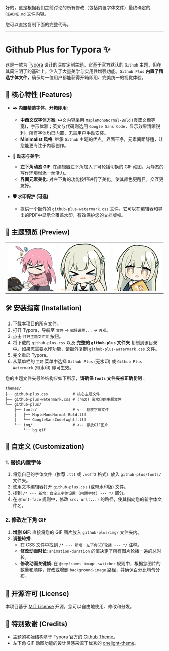 好的，这是根据我们之前讨论的所有修改（包括内置字体文件）最终确定的 `README.md` 文件内容。

您可以直接复制下面的完整代码。

-----

# Github Plus for Typora ✨

[](https://opensource.org/licenses/MIT)
[](https://www.google.com/search?q=https://github.com/33niang/typora-theme-github-plus)
[](https://www.google.com/search?q=https://github.com/33niang)

这是一款为 [Typora](https://typora.io/) 设计的深度定制主题，它基于官方默认的 `Github` 主题，但在其简洁明了的基础上，注入了大量美学与实用性增强功能。`Github Plus` **内置了精选字体文件**，确保每一位用户都能获得开箱即用、完美统一的视觉体验。

## 🚀 核心特性 (Features)

  * **✒️ 内置精选字体，开箱即用**:

      * **中西文双字体方案**: 中文内容采用 `MapleMonoNormal-Bold` (霞鹜文楷等宽)，字形优雅；英文与代码则选用 `Google Sans Code`，显示效果清晰锐利。所有字体均已内置，无需用户手动安装。
      * **Minimalist 风格**: 继承 `Github` 主题的优点，界面干净，元素间距舒适，让您能更专注于内容创作。

  * **🎨 动态与美学**:

      * **左下角动态 GIF**: 在编辑器左下角加入了可轮播切换的 GIF 动图，为静态的写作环境增添一丝活力。
      * **界面元素美化**: 对左下角的功能按钮进行了美化，使其颜色更醒目，交互更友好。

  * **🛡️ 水印保护 (可选)**:

      * 提供一个额外的 `github-plus-watermark.css` 文件，它可以在编辑器和导出的PDF中显示全覆盖水印，有效保护您的文档版权。

## 📸 主题预览 (Preview)

<table>
  <tr>
    <td><img src="./github-plus/img/bg5.gif" alt="Preview GIF 1" width="200"/></td>
    <td><img src="./github-plus/img/mutou.gif" alt="Preview GIF 2" width="200"/></td>
    <td><img src="./github-plus/img/mutou2.gif" alt="Preview GIF 3" width="200"/></td>
  </tr>
</table>

## 🛠️ 安装指南 (Installation)

1.  下载本项目的所有文件。
2.  打开 Typora，导航至 `文件` -\> `偏好设置...` -\> `外观`。
3.  点击 `打开主题文件夹` 按钮。
4.  将下载的 `github-plus.css` 以及 **完整的 `github-plus` 文件夹** 复制到该目录中。如果您需要水印功能，请额外复制 `github-plus-watermark.css` 文件。
5.  完全重启 Typora。
6.  从菜单栏的 `主题` 菜单中选择 `Github Plus` (无水印) 或 `Github Plus Watermark` (带水印) 即可生效。

您的主题文件夹最终结构应如下所示，**请确保 `fonts` 文件夹被正确复制**：

```
themes/
├── github-plus.css           # 核心主题文件
├── github-plus-watermark.css # (可选) 带水印的主题文件
└── github-plus/
    ├── fonts/                # <-- 存放字体文件
    │   ├── MapleMonoNormal-Bold.ttf
    │   └── GoogleSansCode[wght].ttf
    └── img/                  # <-- 存放GIF图片
        └── bg.gif
```

## 🔧 自定义 (Customization)

### 1\. 替换内置字体

1.  将您自己的字体文件（推荐 `.ttf` 或 `.woff2` 格式）放入 `github-plus/fonts/` 文件夹。
2.  使用文本编辑器打开 `github-plus.css` (或带水印版) 文件。
3.  找到 `/* --- 新增：自定义字体设置 (内置字体) --- */` 部分。
4.  在 `@font-face` 规则中，修改 `src: url(...)` 的路径，使其指向您的新字体文件名。

### 2\. 修改左下角 GIF

1.  **增删 GIF**: 直接将您的 GIF 图片放入 `github-plus/img/` 文件夹内。
2.  **调整轮播**:
      * 在 CSS 文件中找到 `/* --- 新增：左下角GIF轮播 --- */` 注释。
      * **修改动画时长**: `animation-duration` 的值决定了所有图片轮播一遍的总时长。
      * **修改动画关键帧**: 在 `@keyframes image-switcher` 规则中，根据您图片的数量和顺序，修改或增删 `background-image` 路径，并确保百分比均匀分布。

## 📜 开源许可 (License)

本项目基于 [MIT License](https://www.google.com/search?q=LICENSE) 开源。您可以自由地使用、修改和分发。

## 🙏 特别致谢 (Credits)

  * 主题的初始结构基于 Typora 官方的 [Github Theme](https://github.com/typora/typora-default-themes)。
  * 左下角 GIF 动图功能的设计灵感来源于优秀的 [onelight-theme](https://github.com/upupming/typora-theme-onelight)。

